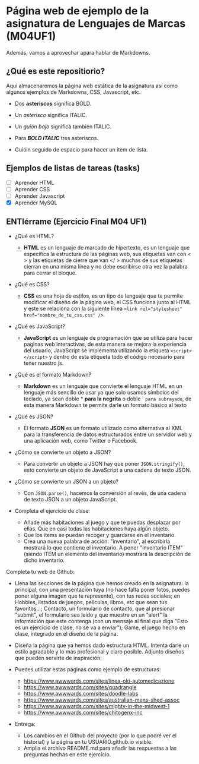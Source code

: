 
# Página web de ejemplo de la asignatura de Lenguajes de Marcas (M04UF1)

Además, vamos a aprovechar apara hablar de Markdowns.

## ¿Qué es este repositiorio?

Aquí almacenaremos la página web estática de la asignatura así como algunos ejemplos de Markdowns, CSS, Javascript, etc.

- Dos **asteriscos** significa BOLD.
- Un *asterisco* significa ITALIC.
- Un _guión bajo_ significa también ITALIC.
- Para ***BOLD ITALIC*** tres asteriscos.

- Guióin seguido de espacio para hacer un item de lista.

## Ejemplos de listas de tareas (tasks)

- [ ] Aprender HTML
- [ ] Aprender CSS
- [ ] Aprender Javascript
- [x] Aprender MySQL

## ENTIérrame (Ejercicio Final M04 UF1)
- ¿Qué es HTML?
  - **HTML** es un lenguaje de marcado de hipertexto, es un lenguaje que especifica la estructura de las páginas web, sus etiquetas van con < > y las etiquetas de cierre que van </ > muchas de sus etiquetas cierran en una misma línea y no debe escribirse otra vez la palabra para cerrar el bloque.

- ¿Qué es CSS?
  - **CSS** es una hoja de estilos, es un tipo de lenguaje que te permite modificar el diseño de la página web, el CSS funciona junto al HTML  y este se relaciona con la siguiente línea ``<link rel="stylesheet" href="nombre_de_tu_css.css" />``.

- ¿Qué es JavaScript?
  - **JavaScript** es un lenguaje de programación que se utiliza para hacer paginas web interactivas, de esta manera se mejora la experiencia del usuario, JavaScript se implementa utilizando la etiqueta ``<script> </script>`` y dentro de esta etiqueta todo el código necesario para tener nuestro js.

- ¿Qué es el formato Markdown?
  - **Markdown** es un lenguaje que convierte el lenguaje HTML en un lenguaje más sencillo de usar ya que solo usamos símbolos del teclado, ya sean doble * **para la negrita** o doble ` ``para subrayado``, de esta manera Markdown te permite darle un formato básico al texto

- ¿Qué es JSON?
  - El formato **JSON** es un formato utilizado como alternativa al XML para la transferencia de datos estructurados entre un servidor web y una aplicación web, como Twitter o Facebook.

- ¿Cómo se convierte un objeto a JSON?
  - Para convertir un objeto a JSON  hay que poner `JSON.stringify()`, esto convierte un objeto de JavaScript a una cadena de texto JSON.

- ¿Cómo se convierte un JSON a un objeto?
  - Con `JSON.parse()`, hacemos la conversión al revés, de una cadena de texto JSON a un objeto JavaScript.

- Completa el ejercicio de clase:
  - Añade más habitaciones al juego y que te puedas desplazar por ellas. Que en casi todas las habitaciones haya algún objeto.
  - Que los items se puedan recoger y guardarse en el inventario.
  - Crea una nueva palabra de acción: "inventario", al escribirla mostrará lo que contiene el inventario. A poner "inventario ITEM" (siendo ITEM un elemento del inventario) mostrará la descripción de dicho inventario.

Completa tu web de Github:
  - Llena las secciones de la página que hemos creado en la asignatura: la principal, con una presentación tuya (no hace falta poner fotos, puedes poner alguna imagen que te represente), con tus redes sociales; en Hobbies, listados de juegos, películas, libros, etc que sean tus favoritos...; Contacto, un formulario de contacto, que al presionar "submit", el formulario sea leído y que muestre en un "alert" la información que este contenga (con un mensaje al final que diga "Esto es un ejercicio de clase, no se va a enviar"); Game, el juego hecho en clase, integrado en el diseño de la página.
  
  - Diseña la página que ya hemos dado estructura HTML. Intenta darle un estilo agradable y lo más profesional y claro posible. Adjunto diseños que pueden servirte de inspiración:

  - Puedes utilizar estas páginas como ejemplo de estructuras:
    - https://www.awwwards.com/sites/linea-oki-automedicazione
    - https://www.awwwards.com/sites/quadrangle
    - https://www.awwwards.com/sites/doodle-labs
    - https://www.awwwards.com/sites/australian-mens-shed-assoc
    - https://www.awwwards.com/sites/mighty-in-the-midwest-1
    - https://www.awwwards.com/sites/chitogenx-inc

- Entrega:

  - Los cambios en el Github del proyecto (por lo que podré ver el historial) y la página en tu USUARIO.github.io visible.
  - Amplia el archivo README.md para añadir las respuestas a las preguntas hechas en este ejercicio.
